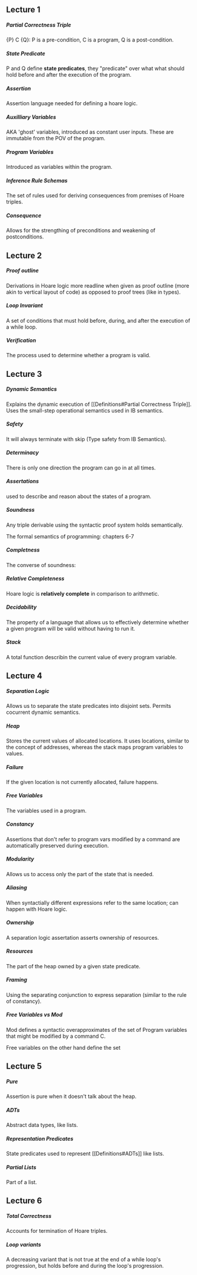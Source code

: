 ## Lecture 1

##### Partial Correctness Triple
{P} C {Q}: P is a pre-condition, C is a program, Q is a post-condition.


##### State Predicate
P and Q define **state predicates**, they "predicate" over what what should hold before and after the execution of the program.
 
##### Assertion
Assertion language needed for defining a hoare logic.


##### Auxilliary Variables
AKA 'ghost' variables, introduced as constant user inputs. These are immutable from the POV of the program.

##### Program Variables
Introduced as variables within the program.

##### Inference Rule Schemas
The set of rules used for deriving consequences from premises of Hoare triples.

##### Consequence
Allows for the strengthing of preconditions and weakening of postconditions.

## Lecture 2

##### Proof outline
Derivations in Hoare logic more readline when given as proof outline (more akin to vertical layout of code) as opposed to proof trees (like in types).

##### Loop Invariant
A set of conditions that must hold before, during, and after the execution of a while loop.

##### Verification
The process used to determine whether a program is valid.

## Lecture 3

##### Dynamic Semantics
Explains the dynamic execution of [[Definitions#Partial Correctness Triple]]. Uses the small-step operational semantics used in IB semantics.


##### Safety
It will always terminate with skip (Type safety from IB Semantics).

##### Determinacy
There is only one direction the program can go in at all times.

##### Assertations
used to describe and reason about the states of a program.

##### Soundness 
Any triple derivable using the syntactic proof system holds semantically.


The formal semantics of programming: chapters 6-7


##### Completness
The converse of soundness:

##### Relative Completeness
Hoare logic is **relatively complete** in comparison to arithmetic.

##### Decidability
The property of a language that allows us to effectively determine whether a given program will be valid without having to run it.

##### Stack
A total function describin the current value of every program variable.

## Lecture 4

##### Separation Logic
Allows us to separate the state predicates into disjoint sets. Permits cocurrent dynamic semantics.

##### Heap
Stores the current values of allocated locations. It uses locations, similar to the concept of addresses, whereas the stack maps program variables to values.

##### Failure
If the given location is not currently allocated, failure happens.

##### Free Variables
The variables used in a program.

##### Constancy
Assertions that don't refer to program vars modified by a command are automatically preserved during execution.

##### Modularity
Allows us to access only the part of the state that is needed.

##### Aliasing
When syntactially different expressions refer to the same location; can happen with Hoare logic.

##### Ownership
A separation logic assertation asserts ownership of resources.

##### Resources
The part of the heap owned by a given state predicate.

##### Framing
Using the separating conjunction to express separation (similar to the rule of constancy).

##### Free Variables vs Mod

Mod defines a syntactic overapproximates of the set of Program variables that might be modified by a command C.

Free variables on the other hand define the set


## Lecture 5

##### Pure
Assertion is pure when it doesn't talk about the heap.

##### ADTs
Abstract data types, like lists.

##### Representation Predicates
State predicates used to represent [[Definitions#ADTs]] like lists.

##### Partial Lists
Part of a list.


## Lecture 6


##### Total Correctness
Accounts for termination of Hoare triples.

##### Loop variants
A decreasing variant that is not true at the end of a while loop's progression, but holds before and during the loop's progression.